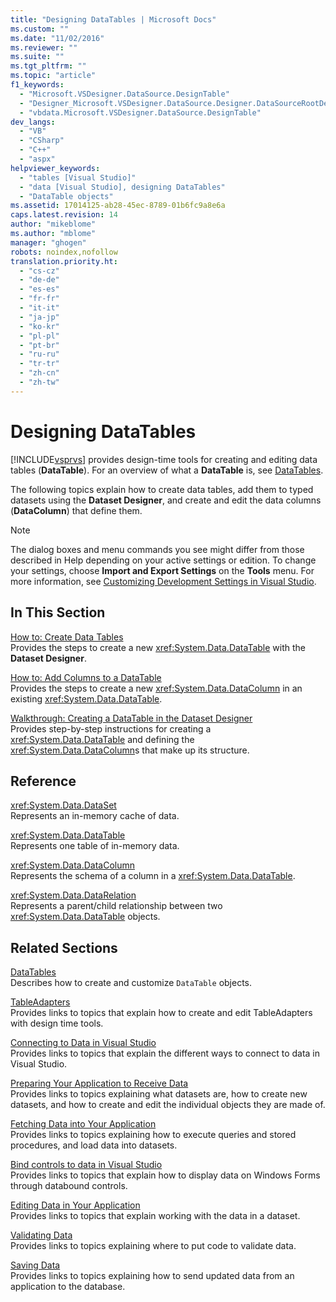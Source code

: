 ```yaml
---
title: "Designing DataTables | Microsoft Docs"
ms.custom: ""
ms.date: "11/02/2016"
ms.reviewer: ""
ms.suite: ""
ms.tgt_pltfrm: ""
ms.topic: "article"
f1_keywords: 
  - "Microsoft.VSDesigner.DataSource.DesignTable"
  - "Designer_Microsoft.VSDesigner.DataSource.Designer.DataSourceRootDesigner"
  - "vbdata.Microsoft.VSDesigner.DataSource.DesignTable"
dev_langs: 
  - "VB"
  - "CSharp"
  - "C++"
  - "aspx"
helpviewer_keywords: 
  - "tables [Visual Studio]"
  - "data [Visual Studio], designing DataTables"
  - "DataTable objects"
ms.assetid: 17014125-ab28-45ec-8789-01b6fc9a8e6a
caps.latest.revision: 14
author: "mikeblome"
ms.author: "mblome"
manager: "ghogen"
robots: noindex,nofollow
translation.priority.ht: 
  - "cs-cz"
  - "de-de"
  - "es-es"
  - "fr-fr"
  - "it-it"
  - "ja-jp"
  - "ko-kr"
  - "pl-pl"
  - "pt-br"
  - "ru-ru"
  - "tr-tr"
  - "zh-cn"
  - "zh-tw"
---
```

# Designing DataTables
[!INCLUDE[vsprvs](../code-quality/includes/vsprvs_md.md)] provides design-time tools for creating and editing data tables (**DataTable**). For an overview of what a **DataTable** is, see [DataTables](../Topic/DataTables.md).  
  
 The following topics explain how to create data tables, add them to typed datasets using the **Dataset Designer**, and create and edit the data columns (**DataColumn**) that define them.  
  
> [!NOTE]
>  The dialog boxes and menu commands you see might differ from those described in Help depending on your active settings or edition. To change your settings, choose **Import and Export Settings** on the **Tools** menu. For more information, see [Customizing Development Settings in Visual Studio](http://msdn.microsoft.com/en-us/22c4debb-4e31-47a8-8f19-16f328d7dcd3).  
  
## In This Section  
 [How to: Create Data Tables](../data-tools/how-to-create-data-tables.md)  
 Provides the steps to create a new <xref:System.Data.DataTable> with the **Dataset Designer**.  
  
 [How to: Add Columns to a DataTable](../Topic/How%20to:%20Add%20Columns%20to%20a%20DataTable.md)  
 Provides the steps to create a new <xref:System.Data.DataColumn> in an existing <xref:System.Data.DataTable>.  
  
 [Walkthrough: Creating a DataTable in the Dataset Designer](../data-tools/walkthrough-creating-a-datatable-in-the-dataset-designer.md)  
 Provides step-by-step instructions for creating a <xref:System.Data.DataTable> and defining the <xref:System.Data.DataColumn>s that make up its structure.  
  
## Reference  
 <xref:System.Data.DataSet>  
 Represents an in-memory cache of data.  
  
 <xref:System.Data.DataTable>  
 Represents one table of in-memory data.  
  
 <xref:System.Data.DataColumn>  
 Represents the schema of a column in a <xref:System.Data.DataTable>.  
  
 <xref:System.Data.DataRelation>  
 Represents a parent/child relationship between two <xref:System.Data.DataTable> objects.  
  
## Related Sections  
 [DataTables](../Topic/DataTables.md)  
 Describes how to create and customize `DataTable` objects.  
  
 [TableAdapters](../Topic/TableAdapters.md)  
 Provides links to topics that explain how to create and edit TableAdapters with design time tools.  
  
 [Connecting to Data in Visual Studio](../data-tools/connecting-to-data-in-visual-studio.md)  
 Provides links to topics that explain the different ways to connect to data in Visual Studio.  
  
 [Preparing Your Application to Receive Data](../Topic/Preparing%20Your%20Application%20to%20Receive%20Data.md)  
 Provides links to topics explaining what datasets are, how to create new datasets, and how to create and edit the individual objects they are made of.  
  
 [Fetching Data into Your Application](../data-tools/fetching-data-into-your-application.md)  
 Provides links to topics explaining how to execute queries and stored procedures, and load data into datasets.  
  
 [Bind controls to data in Visual Studio](../data-tools/bind-controls-to-data-in-visual-studio.md)  
 Provides links to topics that explain how to display data on Windows Forms through databound controls.  
  
 [Editing Data in Your Application](../data-tools/editing-data-in-your-application.md)  
 Provides links to topics that explain working with the data in a dataset.  
  
 [Validating Data](../Topic/Validating%20Data.md)  
 Provides links to topics explaining where to put code to validate data.  
  
 [Saving Data](../data-tools/saving-data.md)  
 Provides links to topics explaining how to send updated data from an application to the database.